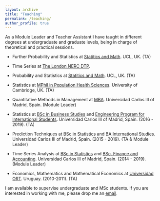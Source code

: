 ```yaml
---
layout: archive
title: "Teaching"
permalink: /teaching/
author_profile: true
---
```


As a Module Leader and Teacher Assistant I have taught in different degrees at undergraduate and graduate levels, being in charge of theoretical and practical sessions.



- Further Probability and Statistics at [Statitics and Math](https://www.ucl.ac.uk/statistics/current-students/modules-statistical-science-students-other-departments/stat0003-further-probability). UCL, UK. (TA)

- Time Series at [The London NERC DTP](https://london-nerc-dtp.org/). 

- Probability and Statistics at [Statitics and Math](https://www.ucl.ac.uk/statistics/current-students/modules-statistical-science-students-other-departments/stat0005-probability-and#:~:text=Module%20description,and%20methods%20in%20statistical%20estimation.). UCL, UK. (TA)

- Statistics at [MPhil in Population Health Sciences](https://www.phs.masters.cam.ac.uk/). University of Cambridge, UK. (TA)

- Quantitative Methods in Management at [MBA](https://www.uc3m.es/master/mba). Universidad Carlos III of Madrid, Spain. (Module Leader)

- Statistics at [BSc in Business Studies](https://www.uc3m.es/bachelor-degree/business-administration) and [Engineering Program for International Students](https://www.uc3m.es/studies/international-students/bachelors-degrees). Universidad Carlos III of Madrid, Spain. (2016 - 2019). (TA)

- Prediction Techniques at [BSc in Statistics](https://www.uc3m.es/bachelor-degree/statistics-business) and [BA International Studies](https://www.uc3m.es/bachelor-degree/international-studies). Universidad Carlos III of Madrid, Spain. (2015 - 2019). (TA & Module Leader)

- Time Series Analysis at [BSc in Statistics](https://www.uc3m.es/bachelor-degree/statistics-business) and [BSc. Finance and Accounting](https://www.uc3m.es/bachelor-degree/finance-accounting). Universidad Carlos III of Madrid, Spain. (2014 - 2019). (Module Leader)

- Economics, Mathematics and Mathematical Economics at [Universidad ORT](https://www.ort.edu.uy/). Uruguay. (2010-2011). (TA)

I am available to supervise undergraduate and MSc students. If you are interested in working with me, please drop me an [email](mailto:n.hernandez@ucl.ac.uk).
